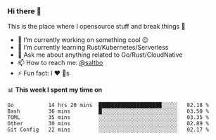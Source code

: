 ### Hi there 👋
This is the place where I opensource stuff and break things :rofl:

- 🔭 I’m currently working on something cool :wink:
- 🌱 I’m currently learning Rust/Kubernetes/Serverless
- 💬 Ask me about anything related to Go/Rust/CloudNative
- 📫 How to reach me: [@saltbo](https://twitter.com/saltbobx)
- ⚡ Fun fact: I :heart: :dog:s

📊 **This week I spent my time on**
<!--START_SECTION:waka-->
```text
Go           14 hrs 20 mins  ████████████████████░░░░░   82.18 % 
Bash         36 mins         █░░░░░░░░░░░░░░░░░░░░░░░░   03.50 % 
TOML         35 mins         ░░░░░░░░░░░░░░░░░░░░░░░░░   03.35 % 
Other        30 mins         ░░░░░░░░░░░░░░░░░░░░░░░░░   02.89 % 
Git Config   22 mins         ░░░░░░░░░░░░░░░░░░░░░░░░░   02.17 %
```
<!--END_SECTION:waka-->
